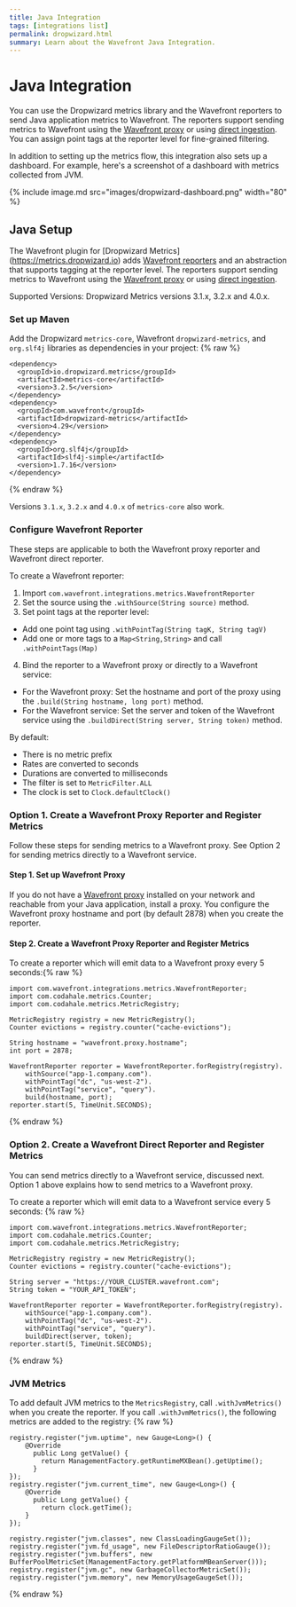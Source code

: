 ```yaml
---
title: Java Integration
tags: [integrations list]
permalink: dropwizard.html
summary: Learn about the Wavefront Java Integration.
---
```

# Java Integration

You can use the Dropwizard metrics library and the Wavefront reporters to send Java application metrics to Wavefront. The reporters support sending metrics to Wavefront using the [Wavefront proxy](https://docs.wavefront.com/proxies.html) or using [direct ingestion](https://docs.wavefront.com/direct_ingestion.html). You can assign point tags at the reporter level for fine-grained filtering.

In addition to setting up the metrics flow, this integration also sets up a dashboard. For example, here's a screenshot of a dashboard with metrics collected from JVM.

{% include image.md src="images/dropwizard-dashboard.png" width="80" %}

## Java Setup

The Wavefront plugin for [Dropwizard Metrics] (https://metrics.dropwizard.io) adds [Wavefront reporters](https://github.com/wavefrontHQ/java/tree/master/dropwizard-metrics/dropwizard-metrics) and an abstraction that supports tagging at the reporter level. The reporters support sending metrics to Wavefront using the [Wavefront proxy](https://docs.wavefront.com/proxies.html) or using [direct ingestion](https://docs.wavefront.com/direct_ingestion.html).

Supported Versions: Dropwizard Metrics versions 3.1.x, 3.2.x and 4.0.x.



### Set up Maven

Add the Dropwizard `metrics-core`, Wavefront `dropwizard-metrics`, and `org.slf4j` libraries as dependencies in your project:
{% raw %}
```
<dependency>
  <groupId>io.dropwizard.metrics</groupId>
  <artifactId>metrics-core</artifactId>
  <version>3.2.5</version>
</dependency>
<dependency>
  <groupId>com.wavefront</groupId>
  <artifactId>dropwizard-metrics</artifactId>
  <version>4.29</version>
</dependency>
<dependency>
  <groupId>org.slf4j</groupId>
  <artifactId>slf4j-simple</artifactId>
  <version>1.7.16</version>
</dependency>       
```
{% endraw %}

Versions `3.1.x`, `3.2.x` and `4.0.x` of `metrics-core` also work.

### Configure Wavefront Reporter

These steps are applicable to both the Wavefront proxy reporter and Wavefront direct reporter.

To create a Wavefront reporter:

1. Import `com.wavefront.integrations.metrics.WavefrontReporter`
2. Set the source using the `.withSource(String source)` method.
3. Set point tags at the reporter level:
  - Add one point tag using `.withPointTag(String tagK, String tagV)`
  - Add one or more tags to a `Map<String,String>` and call `.withPointTags(Map)`
4. Bind the reporter to a Wavefront proxy or directly to a Wavefront service:
  - For the Wavefront proxy: Set the hostname and port of the proxy using the `.build(String hostname, long port)` method.  
  - For the Wavefront service: Set the server and token of the Wavefront service using the `.buildDirect(String server, String token)` method.


By default:

  - There is no metric prefix
  - Rates are converted to seconds
  - Durations are converted to milliseconds
  - The filter is set to `MetricFilter.ALL`
  - The clock is set to `Clock.defaultClock()`

### Option 1. Create a Wavefront Proxy Reporter and Register Metrics

Follow these steps for sending metrics to a Wavefront proxy. See Option 2 for sending metrics directly to a Wavefront service.

#### Step 1. Set up Wavefront Proxy

If you do not have a [Wavefront proxy](https://docs.wavefront.com/proxies.html) installed on your network and reachable from your Java application, install a proxy. You configure the Wavefront proxy hostname and port (by default 2878) when you create the reporter.

#### Step 2. Create a Wavefront Proxy Reporter and Register Metrics

To create a reporter which will emit data to a Wavefront proxy every 5 seconds:{% raw %}
```
import com.wavefront.integrations.metrics.WavefrontReporter;
import com.codahale.metrics.Counter;
import com.codahale.metrics.MetricRegistry;

MetricRegistry registry = new MetricRegistry();
Counter evictions = registry.counter("cache-evictions");

String hostname = "wavefront.proxy.hostname";
int port = 2878;

WavefrontReporter reporter = WavefrontReporter.forRegistry(registry).
    withSource("app-1.company.com").
    withPointTag("dc", "us-west-2").
    withPointTag("service", "query").
    build(hostname, port);
reporter.start(5, TimeUnit.SECONDS);
```
{% endraw %}

### Option 2. Create a Wavefront Direct Reporter and Register Metrics

You can send metrics directly to a Wavefront service, discussed next. Option 1 above explains how to send metrics to a Wavefront proxy.

To create a reporter which will emit data to a Wavefront service every 5 seconds:
{% raw %}
```
import com.wavefront.integrations.metrics.WavefrontReporter;
import com.codahale.metrics.Counter;
import com.codahale.metrics.MetricRegistry;

MetricRegistry registry = new MetricRegistry();
Counter evictions = registry.counter("cache-evictions");

String server = "https://YOUR_CLUSTER.wavefront.com";
String token = "YOUR_API_TOKEN";

WavefrontReporter reporter = WavefrontReporter.forRegistry(registry).
    withSource("app-1.company.com").
    withPointTag("dc", "us-west-2").
    withPointTag("service", "query").
    buildDirect(server, token);
reporter.start(5, TimeUnit.SECONDS);
```
{% endraw %}

### JVM Metrics

To add default JVM metrics to the `MetricsRegistry`, call `.withJvmMetrics()` when you create the reporter. If you call `.withJvmMetrics()`, the following metrics are added to the registry:
{% raw %}
```
registry.register("jvm.uptime", new Gauge<Long>() {
    @Override
      public Long getValue() {
        return ManagementFactory.getRuntimeMXBean().getUptime();
      }
});
registry.register("jvm.current_time", new Gauge<Long>() {
    @Override
      public Long getValue() {
        return clock.getTime();
    }
});

registry.register("jvm.classes", new ClassLoadingGaugeSet());
registry.register("jvm.fd_usage", new FileDescriptorRatioGauge());
registry.register("jvm.buffers", new BufferPoolMetricSet(ManagementFactory.getPlatformMBeanServer()));
registry.register("jvm.gc", new GarbageCollectorMetricSet());
registry.register("jvm.memory", new MemoryUsageGaugeSet());
```
{% endraw %}

